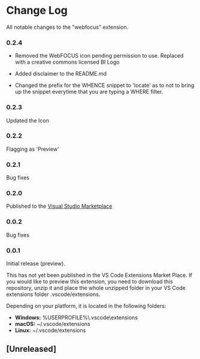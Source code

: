 # Change Log
All notable changes to the "webfocus" extension.

### 0.2.4

- Removed the WebFOCUS icon pending permission to use. Replaced with a creative commons licensed BI Logo 

- Added disclaimer to the README.md 

- Changed the prefix for the WHENCE snippet to 'locate' as to not to bring up the snippet everytime that you are typing a WHERE filter.

### 0.2.3

Updated the Icon

### 0.2.2

Flagging as 'Preview'

### 0.2.1

Bug fixes

### 0.2.0

Published to the [Visual Studio Marketplace](https://marketplace.visualstudio.com/items?itemName=steebn.webfocus)

### 0.0.2

Bug fixes

### 0.0.1

Initial release (preview). 

This has not yet been published in the VS Code Extensions Market Place. If you would like to preview this extension, you need to download this repository, unzip it and place the whole unzipped folder in your VS Code extensions folder .vscode/extensions. 

Depending on your platform, it is located in the following folders:

- **Windows:** %USERPROFILE%\\.vscode\extensions
- **macOS:** ~/.vscode/extensions
- **Linux:** ~/.vscode/extensions

## [Unreleased]
